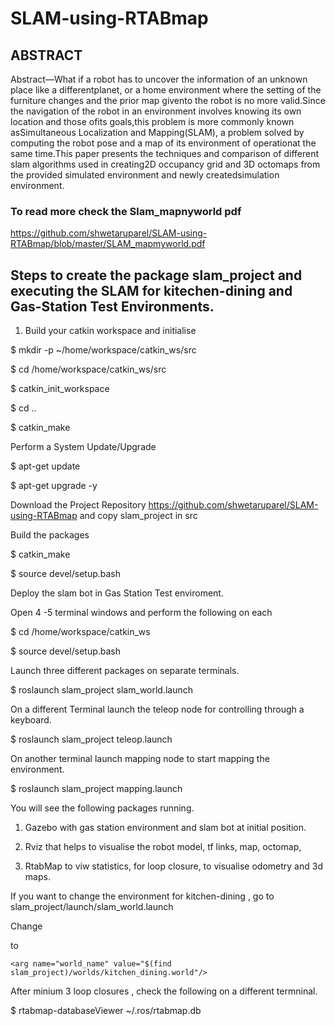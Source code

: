 # SLAM-using-RTABmap

## ABSTRACT
Abstract—What if a robot has to uncover the information of an unknown place like a differentplanet, or a home environment where the setting of the furniture changes and the prior map givento the robot is no more valid.Since the navigation of the robot in an environment involves knowing its own location and those ofits goals,this problem is more commonly known asSimultaneous Localization and Mapping(SLAM), a problem solved by computing the robot pose and a map of its environment of operationat the same time.This paper presents the techniques and comparison of different slam algorithms used in creating2D occupancy grid and 3D octomaps from the provided simulated environment and newly createdsimulation environment.

### To read more check the Slam_mapnyworld pdf 

https://github.com/shwetaruparel/SLAM-using-RTABmap/blob/master/SLAM_mapmyworld.pdf

## Steps to create the package slam_project and executing the SLAM for kitechen-dining and Gas-Station Test Environments.

1. Build your catkin workspace and initialise

$ mkdir -p ~/home/workspace/catkin_ws/src

$ cd /home/workspace/catkin_ws/src

$ catkin_init_workspace

$ cd ..

$ catkin_make

Perform a System Update/Upgrade

$ apt-get update

$ apt-get upgrade -y

Download the Project Repository https://github.com/shwetaruparel/SLAM-using-RTABmap and copy slam_project in src

Build the packages

$ catkin_make

$ source devel/setup.bash

Deploy the slam bot in Gas Station Test enviroment.

Open 4 -5 terminal windows and perform the following on each

$ cd /home/workspace/catkin_ws

$ source devel/setup.bash

Launch three different packages on separate terminals.

$ roslaunch slam_project slam_world.launch

On a different Terminal launch the teleop node for controlling through a keyboard.

$ roslaunch slam_project teleop.launch

On another terminal launch mapping node to start mapping the environment.

$ roslaunch slam_project mapping.launch


You will see the following packages running.

1) Gazebo with gas station environment and slam  bot at initial position.

2) Rviz that helps to visualise the robot model, tf links, map, octomap, 

3) RtabMap to viw statistics, for loop closure, to visualise odometry and 3d maps.

If you want to change the environment for kitchen-dining , go to slam_project/launch/slam_world.launch

Change     <arg name="world_name" value="$(find slam_project)/worlds/gasstation.world"/>

to 
    
    <arg name="world_name" value="$(find slam_project)/worlds/kitchen_dining.world"/>
    
After minium 3 loop closures , check the following on a different termninal.

$ rtabmap-databaseViewer ~/.ros/rtabmap.db








